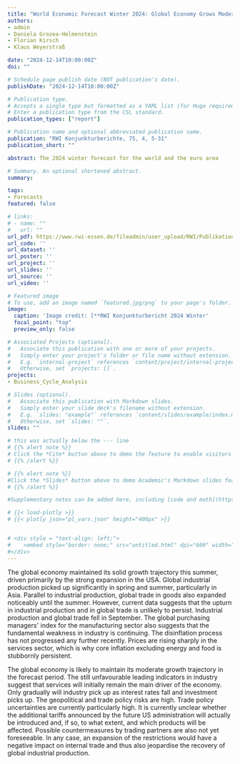 ```yaml
---
title: "World Economic Forecast Winter 2024: Global Economy Grows Moderately Amid High Political Uncertainty"
authors:
- admin
- Daniela Grozea-Helmenstein
- Florian Kirsch
- Klaus Weyerstraß

date: "2024-12-14T10:00:00Z"
doi: ""

# Schedule page publish date (NOT publication's date).
publishDate: "2024-12-14T10:00:00Z"

# Publication type.
# Accepts a single type but formatted as a YAML list (for Hugo requirements).
# Enter a publication type from the CSL standard.
publication_types: ["report"]

# Publication name and optional abbreviated publication name.
publication: "RWI Konjunkturberichte, 75, 4, 5-31"
publication_short: ""

abstract: The 2024 winter forecast for the world and the euro area

# Summary. An optional shortened abstract.
summary: 

tags:
- Forecasts
featured: false

# links:
# - name: ""
#   url: ""
url_pdf: https://www.rwi-essen.de/fileadmin/user_upload/RWI/Publikationen/Konjunkturberichte/rwi-kb_4-2024.pdf
url_code: ''
url_dataset: ''
url_poster: ''
url_project: ''
url_slides: ''
url_source: ''
url_video: ''

# Featured image
# To use, add an image named `featured.jpg/png` to your page's folder.
image:
  caption: 'Image credit: [**RWI Konjunkturbericht 2024 Winter'
  focal_point: "top"
  preview_only: false

# Associated Projects (optional).
#   Associate this publication with one or more of your projects.
#   Simply enter your project's folder or file name without extension.
#   E.g. `internal-project` references `content/project/internal-project/index.md`.
#   Otherwise, set `projects: []`.
projects:
- Business_Cycle_Analysis

# Slides (optional).
#   Associate this publication with Markdown slides.
#   Simply enter your slide deck's filename without extension.
#   E.g. `slides: "example"` references `content/slides/example/index.md`.
#   Otherwise, set `slides: ""`.
slides: ""

# this was actually below the --- line
# {{% alert note %}}
# Click the *Cite* button above to demo the feature to enable visitors to import publication metadata into their reference management software.
# {{% /alert %}}

# {{% alert note %}}
#Click the *Slides* button above to demo Academic's Markdown slides feature.
# {{% /alert %}}

#Supplementary notes can be added here, including [code and math](https://sourcethemes.com/academic/docs/writing-markdown-latex/).

# {{< load-plotly >}}
# {{< plotly json="pl_vars.json" height="400px" >}}


# <div style = "text-align: left;">
#    <embed style="border: none;" src="untitled.html" dpi="600" width="1000px" height="1200px" />
#</div>
---
```


The global economy maintained its solid growth trajectory this summer, driven primarily by the strong expansion in the USA. Global industrial production picked up significantly in spring and summer, particularly in Asia. Parallel to industrial production, global trade in goods also expanded noticeably until the summer. However, current data suggests that the upturn in industrial production and in global trade is unlikely to
persist. Industrial production and global trade fell in September. The global purchasing managers' index for the manufacturing sector also suggests that the fundamental weakness in industry is continuing.
The disinflation process has not progressed any further recently. Prices are rising sharply in the services sector, which is why core inflation excluding energy and food is stubbornly persistent. 

The global economy is likely to maintain its moderate growth trajectory in the forecast period. The still unfavourable leading indicators in industry suggest that services will initially remain the main driver of the economy. Only gradually will industry pick up as interest rates fall and investment picks up. The geopolitical and trade policy risks are high. Trade policy uncertainties are currently particularly high. It is currently unclear whether the additional tariffs announced by the future US administration will actually be introduced and, if so, to what extent, and which products will be affected. Possible countermeasures by trading partners are also not yet foreseeable. In any case, an expansion of the restrictions would have a negative impact on internal trade and thus also jeopardise the recovery of global industrial production.
